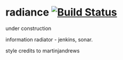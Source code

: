 radiance [![Build Status](https://travis-ci.org/pasviegas/radiance.png)](https://travis-ci.org/pasviegas/radiance)
========

under construction

information radiator - jenkins, sonar.

style credits to martinjandrews
